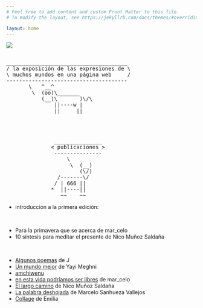 ```yaml
---
# Feel free to add content and custom Front Matter to this file.
# To modify the layout, see https://jekyllrb.com/docs/themes/#overriding-theme-defaults

layout: home
---
```


  <img src="/pruebablog/archivos/autocad.gif" />

<pre>

______________________________________
/ la exposición de las expresiones de \
\ muchos mundos en una página web     /
--------------------------------------
       \   ^__^
        \  (oo)\_______
           (__)\       )\/\
               ||----w |
               ||     ||

 <br>

               _______________
              < publicaciones >
               ---------------
                   \
                    \  (__)
                       (\/)
                /-------\/
               / | 666 ||
              *  ||----||
                 ~~    ~~
</pre>

- introducción a la primera edición:
<br>

   - Para la primavera que se acerca de mar_celo
   - 10 síntesis para meditar el presente de Nico Muñoz Saldaña

<br>

- [Algunos poemas](/pruebablog/_posts/2021-03-21-algunos-poemas.md) de J
- [Un mundo mejor](/pruebablog/_posts/2021-03-21-Un-mundo_mejor.md) de Yayi Meghni
- [amchiwenu](/pruebablog/_posts/2021-03-21-Amchiwenu.md)
- [en esta vida podríamos ser libres](/pruebablog/_posts/2021-03-17-en-esta-vida-podríamos-ser-libres.md) de mar_celo
- [El largo camino](/pruebablog/_posts/2021-03-13-el-largo-camino.md) de Nico Muñoz Saldaña
- [La palabra deshojada](/pruebablog/_posts/2021-03-01-la-palabra-deshojada.md) de Marcelo Sanhueza Vallejos
- [Collage](/pruebablog/_posts/2021-03-01-collage-emilia.md) de Emilia
